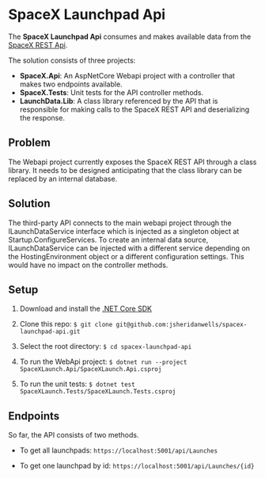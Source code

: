 # SpaceX Launchpad Api

The __SpaceX Launchpad Api__ consumes and makes available data from the [SpaceX REST Api](https://github.com/r-spacex/SpaceX-API/wiki/Launchpad-Info). 

The solution consists of three projects:

* __SpaceX.Api__: An AspNetCore Webapi project with a controller that makes two endpoints available.
* __SpaceX.Tests__: Unit tests for the API controller methods.
* __LaunchData.Lib__: A class library referenced by the API that is responsible for making calls to the SpaceX REST API and deserializing the response.

## Problem

The Webapi project currently exposes the SpaceX REST API through a class library. It needs to be designed anticipating that the class library can be replaced by an internal database.

## Solution

The third-party API connects to the main webapi project through the ILaunchDataService interface which is injected as a singleton object at Startup.ConfigureServices. To create an internal data source, ILaunchDataService can be injected with a different service depending on the HostingEnvironment object or a different configuration settings. This would have no impact on the controller methods.

## Setup

1. Download and install the [.NET Core SDK](https://www.microsoft.com/net/download)

1. Clone this repo: `$ git clone git@github.com:jsheridanwells/spacex-launchpad-api.git`

1. Select the root directory: `$ cd spacex-launchpad-api`

1. To run the WebApi project: `$ dotnet run --project SpaceXLaunch.Api/SpaceXLaunch.Api.csproj`

1. To run the unit tests: `$ dotnet test SpaceXLaunch.Tests/SpaceXLaunch.Tests.csproj`

## Endpoints

So far, the API consists of two methods.

 * To get all launchpads:
`https://localhost:5001/api/Launches`

 * To get one launchpad by id:
 `https://localhost:5001/api/Launches/{id}`
